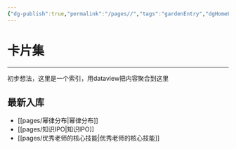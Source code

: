 ```yaml
---
{"dg-publish":true,"permalink":"/pages//","tags":"gardenEntry","dgHomeLink":true,"dgPassFrontmatter":false}
---
```





# 卡片集
---
初步想法，这里是一个索引，用dataview把内容聚合到这里



## 最新入库

- [[pages/幂律分布|幂律分布]]
- [[pages/知识IPO|知识IPO]]
- [[pages/优秀老师的核心技能|优秀老师的核心技能]]